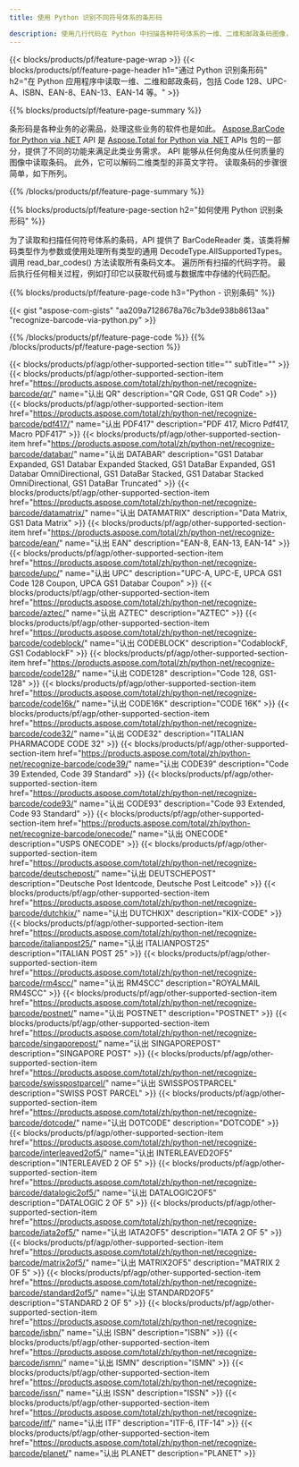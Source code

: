 ```yaml
---
title: 使用 Python 识别不同符号体系的条形码 

description: 使用几行代码在 Python 中扫描各种符号体系的一维、二维和邮政条码图像，包括 128 和 QR 
---
```


{{< blocks/products/pf/feature-page-wrap >}}
{{< blocks/products/pf/feature-page-header h1="通过 Python 识别条形码" h2="在 Python 应用程序中读取一维、二维和邮政条码，包括 Code 128、UPC-A、ISBN、EAN-8、EAN-13、EAN-14 等。" >}}

{{% blocks/products/pf/feature-page-summary %}}

条形码是各种业务的必需品，处理这些业务的软件也是如此。 [Aspose.BarCode for Python via .NET](https://products.aspose.com/barcode/python-net/) API 是 [Aspose.Total for Python via .NET](https://products.aspose.com/total/python-net/) APIs 包的一部分，提供了不同的功能来满足此类业务需求。 API 能够从任何角度从任何质量的图像中读取条码。 此外，它可以解码二维类型的非英文字符。 读取条码的步骤很简单，如下所列。

{{% /blocks/products/pf/feature-page-summary  %}}

{{% blocks/products/pf/feature-page-section  h2="如何使用 Python 识别条形码" %}}

为了读取和扫描任何符号体系的条码，API 提供了 BarCodeReader 类，该类将解码类型作为参数或使用处理所有类型的通用 DecodeType.AllSupportedTypes。 调用 read_bar_codes() 方法读取所有条码文本。 遍历所有扫描的代码字符。 最后执行任何相关过程，例如打印它以获取代码或与数据库中存储的代码匹配。

{{% blocks/products/pf/feature-page-code h3="Python - 识别条码" %}}

{{< gist "aspose-com-gists" "aa209a7128678a76c7b3de938b8613aa" "recognize-barcode-via-python.py" >}}

{{% /blocks/products/pf/feature-page-code  %}}
{{% /blocks/products/pf/feature-page-section %}}

{{< blocks/products/pf/agp/other-supported-section title="" subTitle="" >}}
{{< blocks/products/pf/agp/other-supported-section-item href="https://products.aspose.com/total/zh/python-net/recognize-barcode/qr/" name="认出 QR" description="QR Code, GS1 QR Code" >}}
{{< blocks/products/pf/agp/other-supported-section-item href="https://products.aspose.com/total/zh/python-net/recognize-barcode/pdf417/" name="认出 PDF417" description="PDF 417, Micro Pdf417, Macro PDF417" >}}
{{< blocks/products/pf/agp/other-supported-section-item href="https://products.aspose.com/total/zh/python-net/recognize-barcode/databar/" name="认出 DATABAR" description="GS1 Databar Expanded, GS1 Databar Expanded Stacked, GS1 DataBar Expanded, GS1 Databar OmniDirectional, GS1 DataBar Stacked, GS1 Databar Stacked OmniDirectional, GS1 DataBar Truncated" >}}
{{< blocks/products/pf/agp/other-supported-section-item href="https://products.aspose.com/total/zh/python-net/recognize-barcode/datamatrix/" name="认出 DATAMATRIX" description="Data Matrix, GS1 Data Matrix" >}}
{{< blocks/products/pf/agp/other-supported-section-item href="https://products.aspose.com/total/zh/python-net/recognize-barcode/ean/" name="认出 EAN" description="EAN-8, EAN-13, EAN-14" >}}
{{< blocks/products/pf/agp/other-supported-section-item href="https://products.aspose.com/total/zh/python-net/recognize-barcode/upc/" name="认出 UPC" description="UPC-A, UPC-E, UPCA GS1 Code 128 Coupon, UPCA GS1 Databar Coupon" >}}
{{< blocks/products/pf/agp/other-supported-section-item href="https://products.aspose.com/total/zh/python-net/recognize-barcode/aztec/" name="认出 AZTEC" description="AZTEC" >}}
{{< blocks/products/pf/agp/other-supported-section-item href="https://products.aspose.com/total/zh/python-net/recognize-barcode/codeblock/" name="认出 CODEBLOCK" description="CodablockF, GS1 CodablockF" >}}
{{< blocks/products/pf/agp/other-supported-section-item href="https://products.aspose.com/total/zh/python-net/recognize-barcode/code128/" name="认出 CODE128" description="Code 128, GS1-128" >}}
{{< blocks/products/pf/agp/other-supported-section-item href="https://products.aspose.com/total/zh/python-net/recognize-barcode/code16k/" name="认出 CODE16K" description="CODE 16K" >}}
{{< blocks/products/pf/agp/other-supported-section-item href="https://products.aspose.com/total/zh/python-net/recognize-barcode/code32/" name="认出 CODE32" description="ITALIAN PHARMACODE CODE 32" >}}
{{< blocks/products/pf/agp/other-supported-section-item href="https://products.aspose.com/total/zh/python-net/recognize-barcode/code39/" name="认出 CODE39" description="Code 39 Extended, Code 39 Standard" >}}
{{< blocks/products/pf/agp/other-supported-section-item href="https://products.aspose.com/total/zh/python-net/recognize-barcode/code93/" name="认出 CODE93" description="Code 93 Extended, Code 93 Standard" >}}
{{< blocks/products/pf/agp/other-supported-section-item href="https://products.aspose.com/total/zh/python-net/recognize-barcode/onecode/" name="认出 ONECODE" description="USPS ONECODE" >}}
{{< blocks/products/pf/agp/other-supported-section-item href="https://products.aspose.com/total/zh/python-net/recognize-barcode/deutschepost/" name="认出 DEUTSCHEPOST" description="Deutsche Post Identcode, Deutsche Post Leitcode" >}}
{{< blocks/products/pf/agp/other-supported-section-item href="https://products.aspose.com/total/zh/python-net/recognize-barcode/dutchkix/" name="认出 DUTCHKIX" description="KIX-CODE" >}}
{{< blocks/products/pf/agp/other-supported-section-item href="https://products.aspose.com/total/zh/python-net/recognize-barcode/italianpost25/" name="认出 ITALIANPOST25" description="ITALIAN POST 25" >}}
{{< blocks/products/pf/agp/other-supported-section-item href="https://products.aspose.com/total/zh/python-net/recognize-barcode/rm4scc/" name="认出 RM4SCC" description="ROYALMAIL RM4SCC" >}}
{{< blocks/products/pf/agp/other-supported-section-item href="https://products.aspose.com/total/zh/python-net/recognize-barcode/postnet/" name="认出 POSTNET" description="POSTNET" >}}
{{< blocks/products/pf/agp/other-supported-section-item href="https://products.aspose.com/total/zh/python-net/recognize-barcode/singaporepost/" name="认出 SINGAPOREPOST" description="SINGAPORE POST" >}}
{{< blocks/products/pf/agp/other-supported-section-item href="https://products.aspose.com/total/zh/python-net/recognize-barcode/swisspostparcel/" name="认出 SWISSPOSTPARCEL" description="SWISS POST PARCEL" >}}
{{< blocks/products/pf/agp/other-supported-section-item href="https://products.aspose.com/total/zh/python-net/recognize-barcode/dotcode/" name="认出 DOTCODE" description="DOTCODE" >}}
{{< blocks/products/pf/agp/other-supported-section-item href="https://products.aspose.com/total/zh/python-net/recognize-barcode/interleaved2of5/" name="认出 INTERLEAVED2OF5" description="INTERLEAVED 2 OF 5" >}}
{{< blocks/products/pf/agp/other-supported-section-item href="https://products.aspose.com/total/zh/python-net/recognize-barcode/datalogic2of5/" name="认出 DATALOGIC2OF5" description="DATALOGIC 2 OF 5" >}}
{{< blocks/products/pf/agp/other-supported-section-item href="https://products.aspose.com/total/zh/python-net/recognize-barcode/iata2of5/" name="认出 IATA2OF5" description="IATA 2 OF 5" >}}
{{< blocks/products/pf/agp/other-supported-section-item href="https://products.aspose.com/total/zh/python-net/recognize-barcode/matrix2of5/" name="认出 MATRIX2OF5" description="MATRIX 2 OF 5" >}}
{{< blocks/products/pf/agp/other-supported-section-item href="https://products.aspose.com/total/zh/python-net/recognize-barcode/standard2of5/" name="认出 STANDARD2OF5" description="STANDARD 2 OF 5" >}}
{{< blocks/products/pf/agp/other-supported-section-item href="https://products.aspose.com/total/zh/python-net/recognize-barcode/isbn/" name="认出 ISBN" description="ISBN" >}}
{{< blocks/products/pf/agp/other-supported-section-item href="https://products.aspose.com/total/zh/python-net/recognize-barcode/ismn/" name="认出 ISMN" description="ISMN" >}}
{{< blocks/products/pf/agp/other-supported-section-item href="https://products.aspose.com/total/zh/python-net/recognize-barcode/issn/" name="认出 ISSN" description="ISSN" >}}
{{< blocks/products/pf/agp/other-supported-section-item href="https://products.aspose.com/total/zh/python-net/recognize-barcode/itf/" name="认出 ITF" description="ITF-6, ITF-14" >}}
{{< blocks/products/pf/agp/other-supported-section-item href="https://products.aspose.com/total/zh/python-net/recognize-barcode/planet/" name="认出 PLANET" description="PLANET" >}}
